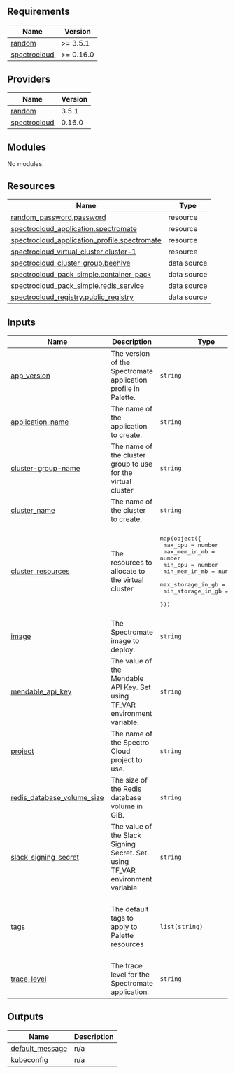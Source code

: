 ## Requirements

| Name | Version |
|------|---------|
| <a name="requirement_random"></a> [random](#requirement\_random) | >= 3.5.1 |
| <a name="requirement_spectrocloud"></a> [spectrocloud](#requirement\_spectrocloud) | >= 0.16.0 |

## Providers

| Name | Version |
|------|---------|
| <a name="provider_random"></a> [random](#provider\_random) | 3.5.1 |
| <a name="provider_spectrocloud"></a> [spectrocloud](#provider\_spectrocloud) | 0.16.0 |

## Modules

No modules.

## Resources

| Name | Type |
|------|------|
| [random_password.password](https://registry.terraform.io/providers/hashicorp/random/latest/docs/resources/password) | resource |
| [spectrocloud_application.spectromate](https://registry.terraform.io/providers/spectrocloud/spectrocloud/latest/docs/resources/application) | resource |
| [spectrocloud_application_profile.spectromate](https://registry.terraform.io/providers/spectrocloud/spectrocloud/latest/docs/resources/application_profile) | resource |
| [spectrocloud_virtual_cluster.cluster-1](https://registry.terraform.io/providers/spectrocloud/spectrocloud/latest/docs/resources/virtual_cluster) | resource |
| [spectrocloud_cluster_group.beehive](https://registry.terraform.io/providers/spectrocloud/spectrocloud/latest/docs/data-sources/cluster_group) | data source |
| [spectrocloud_pack_simple.container_pack](https://registry.terraform.io/providers/spectrocloud/spectrocloud/latest/docs/data-sources/pack_simple) | data source |
| [spectrocloud_pack_simple.redis_service](https://registry.terraform.io/providers/spectrocloud/spectrocloud/latest/docs/data-sources/pack_simple) | data source |
| [spectrocloud_registry.public_registry](https://registry.terraform.io/providers/spectrocloud/spectrocloud/latest/docs/data-sources/registry) | data source |

## Inputs

| Name | Description | Type | Default | Required |
|------|-------------|------|---------|:--------:|
| <a name="input_app_version"></a> [app\_version](#input\_app\_version) | The version of the Spectromate application profile in Palette. | `string` | `"1.0.1"` | no |
| <a name="input_application_name"></a> [application\_name](#input\_application\_name) | The name of the application to create. | `string` | `"spectromate-app"` | no |
| <a name="input_cluster-group-name"></a> [cluster-group-name](#input\_cluster-group-name) | The name of the cluster group to use for the virtual cluster | `string` | `"beehive"` | no |
| <a name="input_cluster_name"></a> [cluster\_name](#input\_cluster\_name) | The name of the cluster to create. | `string` | `"cluster-1"` | no |
| <a name="input_cluster_resources"></a> [cluster\_resources](#input\_cluster\_resources) | The resources to allocate to the virtual cluster | <pre>map(object({<br>    max_cpu           = number<br>    max_mem_in_mb     = number<br>    min_cpu           = number<br>    min_mem_in_mb     = number<br>    max_storage_in_gb = string<br>    min_storage_in_gb = string<br>  }))</pre> | <pre>{<br>  "resources": {<br>    "max_cpu": 6,<br>    "max_mem_in_mb": 6144,<br>    "max_storage_in_gb": "6",<br>    "min_cpu": 0,<br>    "min_mem_in_mb": 0,<br>    "min_storage_in_gb": "0"<br>  }<br>}</pre> | no |
| <a name="input_image"></a> [image](#input\_image) | The Spectromate image to deploy. | `string` | `"ghcr.io/spectrocloud/spectromate:v1.0.2"` | no |
| <a name="input_mendable_api_key"></a> [mendable\_api\_key](#input\_mendable\_api\_key) | The value of the Mendable API Key. Set using TF\_VAR environment variable. | `string` | n/a | yes |
| <a name="input_project"></a> [project](#input\_project) | The name of the Spectro Cloud project to use. | `string` | `"Default"` | no |
| <a name="input_redis_database_volume_size"></a> [redis\_database\_volume\_size](#input\_redis\_database\_volume\_size) | The size of the Redis database volume in GiB. | `string` | `"3"` | no |
| <a name="input_slack_signing_secret"></a> [slack\_signing\_secret](#input\_slack\_signing\_secret) | The value of the Slack Signing Secret. Set using TF\_VAR environment variable. | `string` | n/a | yes |
| <a name="input_tags"></a> [tags](#input\_tags) | The default tags to apply to Palette resources | `list(string)` | <pre>[<br>  "spectro-cloud-education",<br>  "app:spectromate",<br>  "repository:spectrocloud/spectromate",<br>  "terraform_managed:true"<br>]</pre> | no |
| <a name="input_trace_level"></a> [trace\_level](#input\_trace\_level) | The trace level for the Spectromate application. | `string` | `"INFO"` | no |

## Outputs

| Name | Description |
|------|-------------|
| <a name="output_default_message"></a> [default\_message](#output\_default\_message) | n/a |
| <a name="output_kubeconfig"></a> [kubeconfig](#output\_kubeconfig) | n/a |
